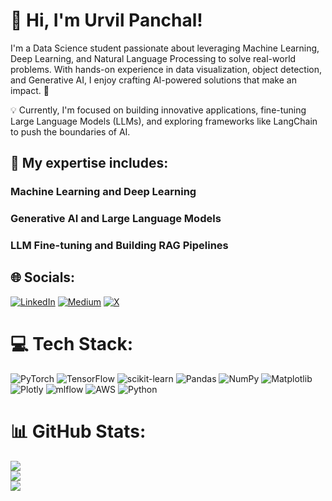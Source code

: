 # 👋 Hi, I'm Urvil Panchal!
I'm a Data Science student passionate about leveraging Machine Learning, Deep Learning, and Natural Language Processing to solve real-world problems. With hands-on experience in data visualization, object detection, and Generative AI, I enjoy crafting AI-powered solutions that make an impact. 🚀

💡 Currently, I'm focused on building innovative applications, fine-tuning Large Language Models (LLMs), and exploring frameworks like LangChain to push the boundaries of AI.
## 🌟 My expertise includes:

### Machine Learning and Deep Learning
### Generative AI and Large Language Models
### LLM Fine-tuning and Building RAG Pipelines

## 🌐 Socials:
[![LinkedIn](https://img.shields.io/badge/LinkedIn-%230077B5.svg?logo=linkedin&logoColor=white)](https://linkedin.com/in/https://www.linkedin.com/in/urvil-panchal/) [![Medium](https://img.shields.io/badge/Medium-12100E?logo=medium&logoColor=white)](https://medium.com/@https://medium.com/@urvilpanchal13) [![X](https://img.shields.io/badge/X-black.svg?logo=X&logoColor=white)](https://x.com/https://x.com/Urvil_1313) 

# 💻 Tech Stack:
![PyTorch](https://img.shields.io/badge/PyTorch-%23EE4C2C.svg?style=for-the-badge&logo=PyTorch&logoColor=white) ![TensorFlow](https://img.shields.io/badge/TensorFlow-%23FF6F00.svg?style=for-the-badge&logo=TensorFlow&logoColor=white) ![scikit-learn](https://img.shields.io/badge/scikit--learn-%23F7931E.svg?style=for-the-badge&logo=scikit-learn&logoColor=white) ![Pandas](https://img.shields.io/badge/pandas-%23150458.svg?style=for-the-badge&logo=pandas&logoColor=white) ![NumPy](https://img.shields.io/badge/numpy-%23013243.svg?style=for-the-badge&logo=numpy&logoColor=white) ![Matplotlib](https://img.shields.io/badge/Matplotlib-%23ffffff.svg?style=for-the-badge&logo=Matplotlib&logoColor=black) ![Plotly](https://img.shields.io/badge/Plotly-%233F4F75.svg?style=for-the-badge&logo=plotly&logoColor=white) ![mlflow](https://img.shields.io/badge/mlflow-%23d9ead3.svg?style=for-the-badge&logo=numpy&logoColor=blue) ![AWS](https://img.shields.io/badge/AWS-%23FF9900.svg?style=for-the-badge&logo=amazon-aws&logoColor=white) ![Python](https://img.shields.io/badge/python-3670A0?style=for-the-badge&logo=python&logoColor=ffdd54)
# 📊 GitHub Stats:
![](https://github-readme-stats.vercel.app/api?username=Urvil-P&theme=dark&hide_border=false&include_all_commits=false&count_private=false)<br/>
![](https://github-readme-streak-stats.herokuapp.com/?user=Urvil-P&theme=dark&hide_border=false)<br/>
![](https://github-readme-stats.vercel.app/api/top-langs/?username=Urvil-P&theme=dark&hide_border=false&include_all_commits=false&count_private=false&layout=compact)

<!-- Proudly created with GPRM ( https://gprm.itsvg.in ) -->
